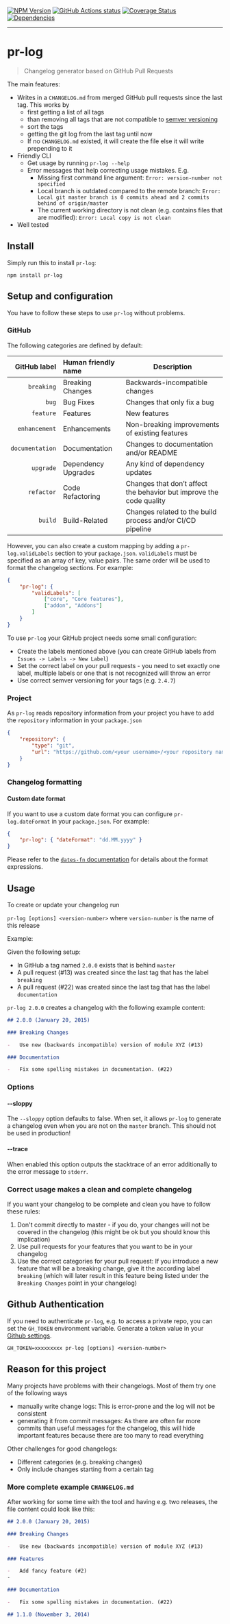 [![NPM Version](https://img.shields.io/npm/v/pr-log.svg?style=flat)](https://www.npmjs.org/package/pr-log)
[![GitHub Actions status](https://github.com/lo1tuma/pr-log/workflows/CI/badge.svg)](https://github.com/lo1tuma/pr-log/actions)
[![Coverage Status](https://img.shields.io/coveralls/lo1tuma/pr-log/master.svg?style=flat)](https://coveralls.io/r/lo1tuma/pr-log)
[![Dependencies](https://img.shields.io/david/lo1tuma/pr-log.svg?style=flat)](https://david-dm.org/lo1tuma/pr-log)

---

# pr-log

> Changelog generator based on GitHub Pull Requests

The main features:

-   Writes in a `CHANGELOG.md` from merged GitHub pull requests since the last tag. This works by
    -   first getting a list of all tags
    -   than removing all tags that are not compatible to [semver versioning](http://semver.org/)
    -   sort the tags
    -   getting the git log from the last tag until now
    -   If no `CHANGELOG.md` existed, it will create the file else it will write prepending to it
-   Friendly CLI
    -   Get usage by running `pr-log --help`
    -   Error messages that help correcting usage mistakes. E.g.
        -   Missing first command line argument: `Error: version-number not specified`
        -   Local branch is outdated compared to the remote branch: `Error: Local git master branch is 0 commits ahead and 2 commits behind of origin/master`
        -   The current working directory is not clean (e.g. contains files that are modified): `Error: Local copy is not clean`
-   Well tested

## Install

Simply run this to install `pr-log`:

```
npm install pr-log
```

## Setup and configuration

You have to follow these steps to use `pr-log` without problems.

### GitHub

The following categories are defined by default:

|    GitHub label | Human friendly name | Description                                                         |
| --------------: | :------------------ | ------------------------------------------------------------------- |
|      `breaking` | Breaking Changes    | Backwards-incompatible changes                                      |
|           `bug` | Bug Fixes           | Changes that only fix a bug                                         |
|       `feature` | Features            | New features                                                        |
|   `enhancement` | Enhancements        | Non-breaking improvements of existing features                      |
| `documentation` | Documentation       | Changes to documentation and/or README                              |
|       `upgrade` | Dependency Upgrades | Any kind of dependency updates                                      |
|      `refactor` | Code Refactoring    | Changes that don’t affect the behavior but improve the code quality |
|         `build` | Build-Related       | Changes related to the build process and/or CI/CD pipeline          |

However, you can also create a custom mapping by adding a `pr-log.validLabels` section to your `package.json`.
`validLabels` must be specified as an array of key, value pairs. The same order will be used to format the changelog sections.
For example:

```json
{
    "pr-log": {
        "validLabels": [
            ["core", "Core features"],
            ["addon", "Addons"]
        ]
    }
}
```

To use `pr-log` your GitHub project needs some small configuration:

-   Create the labels mentioned above (you can create GitHub labels from `Issues -> Labels -> New Label`)
-   Set the correct label on your pull requests - you need to set exactly one label, multiple labels or one that is not recognized will throw an error
-   Use correct semver versioning for your tags (e.g. `2.4.7`)

### Project

As `pr-log` reads repository information from your project you have to add the `repository` information in your `package.json`

```json
{
    "repository": {
        "type": "git",
        "url": "https://github.com/<your username>/<your repository name>.git"
    }
}
```

### Changelog formatting

#### Custom date format

If you want to use a custom date format you can configure `pr-log.dateFormat` in your `package.json`. For example:

```json
{
    "pr-log": { "dateFormat": "dd.MM.yyyy" }
}
```

Please refer to the [`dates-fn` documentation](https://date-fns.org/docs/format) for details about the format expressions.

## Usage

To create or update your changelog run

`pr-log [options] <version-number>` where `version-number` is the name of this release

Example:

Given the following setup:

-   In GitHub a tag named `2.0.0` exists that is behind `master`
-   A pull request (#13) was created since the last tag that has the label `breaking`
-   A pull request (#22) was created since the last tag that has the label `documentation`

`pr-log 2.0.0` creates a changelog with the following example content:

```markdown
## 2.0.0 (January 20, 2015)

### Breaking Changes

-   Use new (backwards incompatible) version of module XYZ (#13)

### Documentation

-   Fix some spelling mistakes in documentation. (#22)
```

### Options

#### --sloppy

The `--sloppy` option defaults to false. When set, it allows `pr-log` to generate a changelog even when you are not on the `master` branch. This should not be used in production!

#### --trace

When enabled this option outputs the stacktrace of an error additionally to the error message to `stderr`.

### Correct usage makes a clean and complete changelog

If you want your changelog to be complete and clean you have to follow these rules:

1. Don't commit directly to master - if you do, your changes will not be covered in the changelog (this might be ok but you should know this implication)
2. Use pull requests for your features that you want to be in your changelog
3. Use the correct categories for your pull request: If you introduce a new feature that will be a breaking change, give it the according label `breaking` (which will later result in this feature being listed under the `Breaking Changes` point in your changelog)

## Github Authentication

If you need to authenticate `pr-log`, e.g. to access a private repo, you can set the `GH_TOKEN` environment variable. Generate a token value in your [Github settings](https://github.com/settings/tokens).

`GH_TOKEN=xxxxxxxxx pr-log [options] <version-number>`

## Reason for this project

Many projects have problems with their changelogs. Most of them try one of the following ways

-   manually write change logs: This is error-prone and the log will not be consistent
-   generating it from commit messages: As there are often far more commits than useful messages for the changelog, this will hide important features because there are too many to read everything

Other challenges for good changelogs:

-   Different categories (e.g. breaking changes)
-   Only include changes starting from a certain tag

### More complete example `CHANGELOG.md`

After working for some time with the tool and having e.g. two releases, the file content could look like this:

```markdown
## 2.0.0 (January 20, 2015)

### Breaking Changes

-   Use new (backwards incompatible) version of module XYZ (#13)

### Features

-   Add fancy feature (#2)
-

### Documentation

-   Fix some spelling mistakes in documentation. (#22)

## 1.1.0 (November 3, 2014)
```
